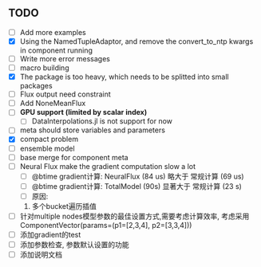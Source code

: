 ## TODO

- [ ] Add more examples
- [X] Using the NamedTupleAdaptor, and remove the convert_to_ntp kwargs in component running
- [ ] Write more error messages
- [ ] macro building
- [X] The package is too heavy, which needs to be splitted into small packages
- [ ] Flux output need constraint
- [ ] Add NoneMeanFlux
- [ ] **GPU support (limited by scalar index)**
    - [ ] DataInterpolations.jl is not support for now
- [ ] meta should store variables and parameters
- [X] compact problem
- [ ] ensemble model
- [ ] base merge for component meta
- [ ] Neural Flux make the gradient computation slow a lot 
    - [ ] @btime gradient计算: NeuralFlux (84 us) 略大于 常规计算 (69 us)
    - [ ] @btime gradient计算: TotalModel (90s) 显著大于 常规计算 (23 s)
    - [ ] 原因:
    1. 多个bucket遍历插值
- [ ] 针对multiple nodes模型参数的最佳设置方式,需要考虑计算效率, 考虑采用 ComponentVector(params=(p1=[2,3,4], p2=[3,3,4]))
- [ ] 添加gradient的test
- [ ] 添加参数检查, 参数默认设置的功能
- [ ] 添加说明文档